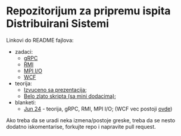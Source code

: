 # Repozitorijum za pripremu ispita Distribuirani Sistemi

Linkovi do README fajlova:

- zadaci:
  - [gRPC](./zadaci/gRPC/README.md)
  - [RMI](./zadaci/RMI/README.md)
  - [MPI I/O](./zadaci/MPI_IO/README.md)
  - [WCF](./zadaci/WCF/README.md)
- teorija:
  - [Izvuceno sa prezentacija](./teorija/DS_Teorija_prezentacije.pdf);
  - [Belo zlato skripta (sa mini dodacima)](./teorija/DS_Teorija_BeloZlatoSkripta.pdf);
- blanketi:
  - [Jun 24](./blanketi/jun24/) - teorija, gRPC, RMI, MPI I/O; (WCF vec postoji [ovde](./zadaci/WCF_priprema/RegistracijaVozila/))

Ako treba da se uradi neka izmena/postoje greske, treba da se nesto dodatno iskomentarise, forkujte repo i napravite pull request.